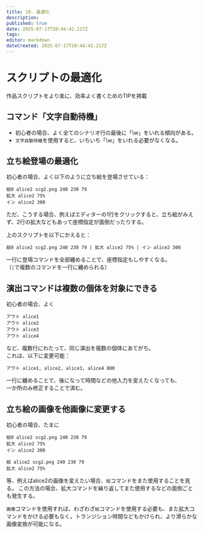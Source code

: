 ```yaml
---
title: 10. 最適化
description: 
published: true
date: 2025-07-17T20:44:42.217Z
tags: 
editor: markdown
dateCreated: 2025-07-17T20:44:42.217Z
---
```


# スクリプトの最適化

作品スクリプトをより楽に、効率よく書くためのTIPを掲載

## コマンド「文字自動待機」
- 初心者の場合、よく全てのシナリオ行の最後に「\w」をいれる傾向がある。
- `文字自動待機`を使用すると、いちいち「\w」をいれる必要がなくなる。

## 立ち絵登場の最適化

初心者の場合、よく以下のように立ち絵を登場させている：
```
絵0 alice2 scg2.png 240 230 79
拡大 alice2 75%
イン alice2 300
```
ただ、こうする場合、例えばエディターの1行をクリックすると、立ち絵がみえず、2行の拡大などもあって座標指定が面倒だったりする。 
  
上のスクリプトを以下にかえると：  
```
絵0 alice2 scg2.png 240 230 79 | 拡大 alice2 75% | イン alice2 300
```
一行に登場コマンドを全部纏めることで、座標指定もしやすくなる。  
（`|`で複数のコマンドを一行に纏められる）

## 演出コマンドは複数の個体を対象にできる

初心者の場合、よく
```
アウト alice1
アウト alice2
アウト alice3
アウト alice4
```
など、複数行にわたって、同じ演出を複数の個体にあてがち。  
これは、以下に変更可能：  
```
アウト alice1, alice2, alice3, alice4 800
```
一行に纏めることで、後になって時間などの他入力を変えたくなっても、  
一か所のみ修正することで済む。

## 立ち絵の画像を他画像に変更する

初心者の場合、たまに
```
絵0 alice2 scg2.png 240 230 79
拡大 alice2 75%
イン alice2 300

絵 alice2 scg2.png 240 230 79
拡大 alice2 75%
```
等、例えばalice2の画像を変えたい場合、`絵`コマンドをまた使用することを見る。
この方法の場合、拡大コマンドを繰り返してまた使用するなどの面倒ごとも発生する。
  
`画像`コマンドを使用すれば、わざわざ`絵`コマンドを使用する必要も、また拡大コマンドをかける必要もなく。トランジション時間などもかけられ、より滑らかな画像変換が可能になる。
